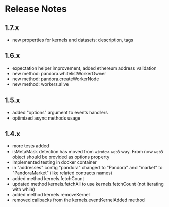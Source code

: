 # Release Notes

## 1.7.x
- new properties for kernels and datasets: description, tags

## 1.6.x
- expectation helper improvement, added ethereum address validation
- new method: pandora.whitelistWorkerOwner
- new method: pandora.createWorkerNode
- new method: workers.alive

## 1.5.x
- added "options" argument to events handlers
- optimized async methods usage

## 1.4.x
- more tests added
- isMetaMask detection has moved from `window.web3` way. From now `web3` object should be provided as options property
- Implemented testing in docker container
- in "addresses" config "pandora" changed to "Pandora" and "market" to "PandoraMarket" (like related contracts names)
- added method kernels.fetchCount
- updated method kernels.fetchAll to use kernels.fetchCount (not iterating with while)
- added method kernels.removeKernel
- removed callbacks from the kernels.eventKernelAdded method